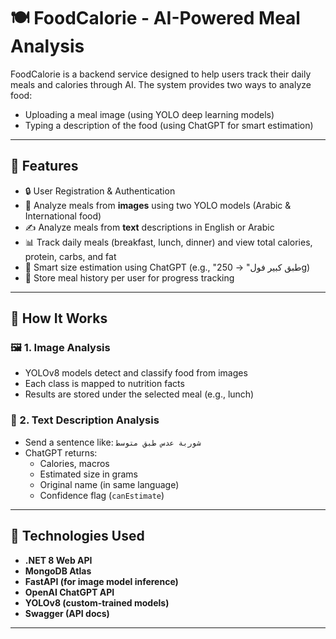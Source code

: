 # 🍽️ FoodCalorie - AI-Powered Meal Analysis

FoodCalorie is a backend service designed to help users track their daily meals and calories through AI. The system provides two ways to analyze food:
- Uploading a meal image (using YOLO deep learning models)
- Typing a description of the food (using ChatGPT for smart estimation)

---

## 🚀 Features

- 🔒 User Registration & Authentication
- 🍔 Analyze meals from **images** using two YOLO models (Arabic & International food)
- ✍️ Analyze meals from **text** descriptions in English or Arabic
- 📊 Track daily meals (breakfast, lunch, dinner) and view total calories, protein, carbs, and fat
- 🧠 Smart size estimation using ChatGPT (e.g., "طبق كبير فول" → 250g)
- 🧾 Store meal history per user for progress tracking

---

## 🧠 How It Works

### 🖼️ 1. Image Analysis
- YOLOv8 models detect and classify food from images
- Each class is mapped to nutrition facts
- Results are stored under the selected meal (e.g., lunch)

### 📝 2. Text Description Analysis
- Send a sentence like: `شوربة عدس طبق متوسط`
- ChatGPT returns:
  - Calories, macros
  - Estimated size in grams
  - Original name (in same language)
  - Confidence flag (`canEstimate`)

---

## 🧰 Technologies Used

- **.NET 8 Web API**
- **MongoDB Atlas**
- **FastAPI (for image model inference)**
- **OpenAI ChatGPT API**
- **YOLOv8 (custom-trained models)**
- **Swagger (API docs)**

---



